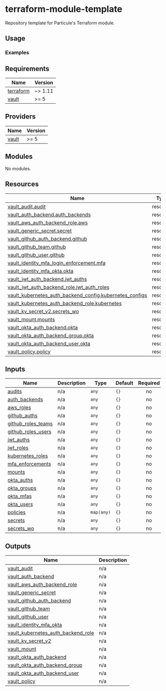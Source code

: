 # terraform-module-template

Repository template for Particule's Terraform module.

## Usage


### Examples

<!-- BEGIN_TF_DOCS -->
## Requirements

| Name | Version |
|------|---------|
| <a name="requirement_terraform"></a> [terraform](#requirement\_terraform) | ~> 1.11 |
| <a name="requirement_vault"></a> [vault](#requirement\_vault) | >= 5 |

## Providers

| Name | Version |
|------|---------|
| <a name="provider_vault"></a> [vault](#provider\_vault) | >= 5 |

## Modules

No modules.

## Resources

| Name | Type |
|------|------|
| [vault_audit.audit](https://registry.terraform.io/providers/hashicorp/vault/latest/docs/resources/audit) | resource |
| [vault_auth_backend.auth_backends](https://registry.terraform.io/providers/hashicorp/vault/latest/docs/resources/auth_backend) | resource |
| [vault_aws_auth_backend_role.aws](https://registry.terraform.io/providers/hashicorp/vault/latest/docs/resources/aws_auth_backend_role) | resource |
| [vault_generic_secret.secret](https://registry.terraform.io/providers/hashicorp/vault/latest/docs/resources/generic_secret) | resource |
| [vault_github_auth_backend.github](https://registry.terraform.io/providers/hashicorp/vault/latest/docs/resources/github_auth_backend) | resource |
| [vault_github_team.github](https://registry.terraform.io/providers/hashicorp/vault/latest/docs/resources/github_team) | resource |
| [vault_github_user.github](https://registry.terraform.io/providers/hashicorp/vault/latest/docs/resources/github_user) | resource |
| [vault_identity_mfa_login_enforcement.mfa](https://registry.terraform.io/providers/hashicorp/vault/latest/docs/resources/identity_mfa_login_enforcement) | resource |
| [vault_identity_mfa_okta.okta](https://registry.terraform.io/providers/hashicorp/vault/latest/docs/resources/identity_mfa_okta) | resource |
| [vault_jwt_auth_backend.jwt_auths](https://registry.terraform.io/providers/hashicorp/vault/latest/docs/resources/jwt_auth_backend) | resource |
| [vault_jwt_auth_backend_role.jwt_auth_roles](https://registry.terraform.io/providers/hashicorp/vault/latest/docs/resources/jwt_auth_backend_role) | resource |
| [vault_kubernetes_auth_backend_config.kubernetes_configs](https://registry.terraform.io/providers/hashicorp/vault/latest/docs/resources/kubernetes_auth_backend_config) | resource |
| [vault_kubernetes_auth_backend_role.kubernetes](https://registry.terraform.io/providers/hashicorp/vault/latest/docs/resources/kubernetes_auth_backend_role) | resource |
| [vault_kv_secret_v2.secrets_wo](https://registry.terraform.io/providers/hashicorp/vault/latest/docs/resources/kv_secret_v2) | resource |
| [vault_mount.mounts](https://registry.terraform.io/providers/hashicorp/vault/latest/docs/resources/mount) | resource |
| [vault_okta_auth_backend.okta](https://registry.terraform.io/providers/hashicorp/vault/latest/docs/resources/okta_auth_backend) | resource |
| [vault_okta_auth_backend_group.okta](https://registry.terraform.io/providers/hashicorp/vault/latest/docs/resources/okta_auth_backend_group) | resource |
| [vault_okta_auth_backend_user.okta](https://registry.terraform.io/providers/hashicorp/vault/latest/docs/resources/okta_auth_backend_user) | resource |
| [vault_policy.policy](https://registry.terraform.io/providers/hashicorp/vault/latest/docs/resources/policy) | resource |

## Inputs

| Name | Description | Type | Default | Required |
|------|-------------|------|---------|:--------:|
| <a name="input_audits"></a> [audits](#input\_audits) | n/a | `any` | `{}` | no |
| <a name="input_auth_backends"></a> [auth\_backends](#input\_auth\_backends) | n/a | `any` | `{}` | no |
| <a name="input_aws_roles"></a> [aws\_roles](#input\_aws\_roles) | n/a | `any` | `{}` | no |
| <a name="input_github_auths"></a> [github\_auths](#input\_github\_auths) | n/a | `any` | `{}` | no |
| <a name="input_github_roles_teams"></a> [github\_roles\_teams](#input\_github\_roles\_teams) | n/a | `any` | `{}` | no |
| <a name="input_github_roles_users"></a> [github\_roles\_users](#input\_github\_roles\_users) | n/a | `any` | `{}` | no |
| <a name="input_jwt_auths"></a> [jwt\_auths](#input\_jwt\_auths) | n/a | `any` | `{}` | no |
| <a name="input_jwt_roles"></a> [jwt\_roles](#input\_jwt\_roles) | n/a | `any` | `{}` | no |
| <a name="input_kubernetes_roles"></a> [kubernetes\_roles](#input\_kubernetes\_roles) | n/a | `any` | `{}` | no |
| <a name="input_mfa_enforcements"></a> [mfa\_enforcements](#input\_mfa\_enforcements) | n/a | `any` | `{}` | no |
| <a name="input_mounts"></a> [mounts](#input\_mounts) | n/a | `any` | `{}` | no |
| <a name="input_okta_auths"></a> [okta\_auths](#input\_okta\_auths) | n/a | `any` | `{}` | no |
| <a name="input_okta_groups"></a> [okta\_groups](#input\_okta\_groups) | n/a | `any` | `{}` | no |
| <a name="input_okta_mfas"></a> [okta\_mfas](#input\_okta\_mfas) | n/a | `any` | `{}` | no |
| <a name="input_okta_users"></a> [okta\_users](#input\_okta\_users) | n/a | `any` | `{}` | no |
| <a name="input_policies"></a> [policies](#input\_policies) | n/a | `map(any)` | `{}` | no |
| <a name="input_secrets"></a> [secrets](#input\_secrets) | n/a | `any` | `{}` | no |
| <a name="input_secrets_wo"></a> [secrets\_wo](#input\_secrets\_wo) | n/a | `any` | `{}` | no |

## Outputs

| Name | Description |
|------|-------------|
| <a name="output_vault_audit"></a> [vault\_audit](#output\_vault\_audit) | n/a |
| <a name="output_vault_auth_backend"></a> [vault\_auth\_backend](#output\_vault\_auth\_backend) | n/a |
| <a name="output_vault_aws_auth_backend_role"></a> [vault\_aws\_auth\_backend\_role](#output\_vault\_aws\_auth\_backend\_role) | n/a |
| <a name="output_vault_generic_secret"></a> [vault\_generic\_secret](#output\_vault\_generic\_secret) | n/a |
| <a name="output_vault_github_auth_backend"></a> [vault\_github\_auth\_backend](#output\_vault\_github\_auth\_backend) | n/a |
| <a name="output_vault_github_team"></a> [vault\_github\_team](#output\_vault\_github\_team) | n/a |
| <a name="output_vault_github_user"></a> [vault\_github\_user](#output\_vault\_github\_user) | n/a |
| <a name="output_vault_identity_mfa_okta"></a> [vault\_identity\_mfa\_okta](#output\_vault\_identity\_mfa\_okta) | n/a |
| <a name="output_vault_kubernetes_auth_backend_role"></a> [vault\_kubernetes\_auth\_backend\_role](#output\_vault\_kubernetes\_auth\_backend\_role) | n/a |
| <a name="output_vault_kv_secret_v2"></a> [vault\_kv\_secret\_v2](#output\_vault\_kv\_secret\_v2) | n/a |
| <a name="output_vault_mount"></a> [vault\_mount](#output\_vault\_mount) | n/a |
| <a name="output_vault_okta_auth_backend"></a> [vault\_okta\_auth\_backend](#output\_vault\_okta\_auth\_backend) | n/a |
| <a name="output_vault_okta_auth_backend_group"></a> [vault\_okta\_auth\_backend\_group](#output\_vault\_okta\_auth\_backend\_group) | n/a |
| <a name="output_vault_okta_auth_backend_user"></a> [vault\_okta\_auth\_backend\_user](#output\_vault\_okta\_auth\_backend\_user) | n/a |
| <a name="output_vault_policy"></a> [vault\_policy](#output\_vault\_policy) | n/a |
<!-- END_TF_DOCS -->
